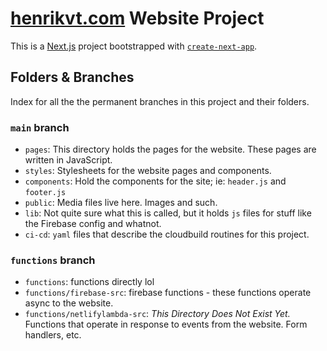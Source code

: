# [henrikvt.com](https://henrikvt.com) Website Project
This is a [Next.js](https://nextjs.org/) project bootstrapped with [`create-next-app`](https://github.com/vercel/next.js/tree/canary/packages/create-next-app).

## Folders & Branches
Index for all the the permanent branches in this project and their folders.
### `main` branch
- `pages`: This directory holds the pages for the website. These pages are written in JavaScript.
- `styles`: Stylesheets for the website pages and components.
- `components`: Hold the components for the site; ie: `header.js` and `footer.js`
- `public`: Media files live here. Images and such.
- `lib`: Not quite sure what this is called, but it holds `js` files for stuff like the Firebase config and whatnot.
- `ci-cd`: `yaml` files that describe the cloudbuild routines for this project.

### `functions` branch
- `functions`: functions directly lol
- `functions/firebase-src`: firebase functions - these functions operate async to the website.
- `functions/netlifylambda-src`: *This Directory Does Not Exist Yet.* Functions that operate in response to events from the website. Form handlers, etc.